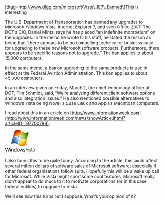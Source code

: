 \[digg=http://www.digg.com/microsoft/Vista\_IE7\_Banned\]This is interesting:

The U.S. Department of Transportation has banned any upgrades to Microsoft Windows Vista, Internet Explorer 7, and even Office 2007. The DOT’s CIO, Daniel Mintz, says he has placed “an indefinite moratorium” on the upgrades. In the memo he wrote to his staff, he stated the reason as being that “there appears to be no compelling technical or business case for upgrading to these new Microsoft software products. Furthermore, there appears to be specific reasons not to upgrade.” The ban applies to about 15,000 computers.

In the same memo, a ban on upgrading to the same products is also in effect at the Federal Aviation Administration. This ban applies to about 45,000 computers.

In an interview given on Friday, March 2, the chief technology officer at DOT, Tim Schmidt, said, “We’re analyzing different client software options and also integration issues.” He also mentioned possible alternatives to Windows Vista being Novell’s Suse Linux and Apple’s Macintosh computers.

I read about this in an article on [http://www.informationweek.com](http://www.informationweek.com/news/showArticle.jhtml?articleID=197700789).

[![Windows Vista Logo](windowsvista.jpg)](https://i0.wp.com/alexseifert.wordpress.com/wp-content/uploads/2007/03/windowsvista.jpg "Windows Vista Logo")

I also found this to be quite funny. According to the article, this could affect several million dollars of software sales of Microsoft software; especially if other federal organizations follow suite. Hopefully this will be a wake up call for Microsoft. While Vista might sport some cool features, Microsoft really didn’t appear to do much to it to motivate corporations (or in this case federal entities) to upgrade to Vista.

We’ll see how this turns out I suppose. What’s your opinion of it?